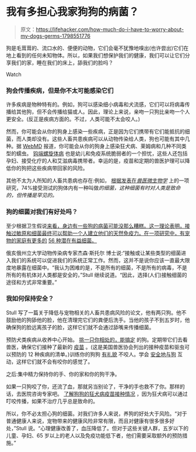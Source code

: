 # 我有多担心我家狗狗的病菌？

> 原文：<https://lifehacker.com/how-much-do-i-have-to-worry-about-my-dogs-germs-1798551776>

狗是毛茸茸的、流口水的、便便的动物，它们会毫不犹豫地嗅出(也许尝出)它们在地上看到的任何未知物体。所以，如果我们想保护我们的健康，我们可以让它们分享我们的家，睡在我们的床上，舔我们的脸吗？

Watch

### 狗会传播疾病，但是你不太可能感染它们

许多疾病是物种特有的。例如，狗可以感染细小病毒和犬流感，它们可以将病毒传播给其他狗，但不会传播给猫或人。因此，理论上来说，亲吻一只狗比亲吻一个人更安全。(反正是疾病方面的。不过，人类可能不太会咬人。)

然而，你可能会从你的狗身上感染一些疾病，正是因为它们携带有它们能抵抗的细菌，而人类却没有。这些人畜共患疾病可以从动物传染给人类，狗也可能有其中几种。据 [WebMD](http://pets.webmd.com/diseases-you-can-get-from-your-pets#1) 报道，你可能会从你的狗身上感染狂犬病、莱姆病和几种不同类型的蠕虫。 [钩端螺旋体病](https://www.healthychildren.org/English/health-issues/conditions/from-insects-animals/Pages/Illness-From-Animals-Leptospirosis.aspx) 也是幼儿和免疫系统脆弱者的一个担忧，这些人还包括孕妇、接受化疗的人和艾滋病毒携带者。幸运的是，疫苗和定期的兽医护理可以降低你的狗把这些疾病带回家的风险。

其他不太为人所知的人畜共患病也存在:例如， [根据发表在*兽医微生物学*](https://www.ncbi.nlm.nih.gov/pubmed/20144514) 上的一项研究，74%接受测试的狗体内有一种叫做*的细菌，这种细菌有时对人类是致命的，但传播是罕见的。*

### 狗的细菌对我们有好处吗？

至少根据卫生假说[来看，身边有一些狗的病菌可能没那么糟糕。这一理论表明，接触过敏原和细菌最终可以帮助一个人建立他们的天然免疫力。在一项研究中，有宠物的家庭有更多的](https://www.livescience.com/54078-hygiene-hypothesis.html) [56 种潜在有益细菌。](http://rspb.royalsocietypublishing.org/content/282/1814/20151139)

俄亥俄州立大学动物传染病专家杰森·斯托尔 博士说:“接触或让某些类型的细菌进入我们的系统可以促进我们的系统正常工作。然而，这并不是说你应该一直最大限度地暴露在细菌中。“我认为困难的是，不是所有的细菌，不是所有的病毒，不是所有的有机体对人类都是安全的，”Stull 继续说道。“因此，选择(人们)接触细菌的途径和方式非常重要。”

### 我如何保持安全？

Stull 写了一篇关于降低与宠物相关的人畜共患病风险的论文，他有两只狗。他不鼓励他的狗舔他的脸，他在清理完它们的粪便后洗手。当他的孩子不到五岁时，他确保狗的脸远离孩子的脸，这样它们就不会通过舔嘴来传播细菌。

预防犬类疾病从收养中心开始。 [挑一只你相处的，能搞定](http://lifehacker.com/what-to-do-if-your-shelter-dog-isnt-a-good-fit-1797788574) 的狗。定期带它们去看兽医，确保它们接种了最新的 [疫苗](http://vitals.lifehacker.com/don-t-be-an-anti-dog-vaxxer-1797475516) 。(这是美国兽医协会列出的接种疫苗和驱虫可以预防的 12 种疾病的清单。)训练你的狗狗 [有礼貌](http://lifehacker.com/ask-an-expert-all-about-training-dogs-1791516118) 不咬人。学会 [安全地与狗](http://lifehacker.com/how-to-introduce-yourself-to-a-dog-1794744432) 互动，这样它们就不会有咬你的感觉了。

之后:集中精力保持你的手、你的家和你的狗干净。

如果一只狗咬了你，还流了血，那就另当别论了，干净的手也救不了你。那样的话，去医院咨询专家吧。 [了解狗狗的狂犬病疫苗接种情况](http://lifehacker.com/how-to-survive-a-dog-attack-1786501561) ，因为狂犬病可以通过叮咬传播，如果不治疗几乎总是致命的。

所以，你不必太担心狗的细菌。对我们许多人来说，养狗的好处大于风险。“对于普通健康人来说，宠物带来的健康风险非常有限，而且对健康有很多很多好处，”Stull 说。“心理健康改善了，血压降低了。但对于这些关键人群，五岁以下的儿童、孕妇、65 岁以上的老人以及免疫功能低下者，他们需要采取额外的预防措施。”